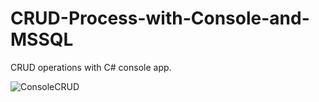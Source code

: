 # CRUD-Process-with-Console-and-MSSQL
CRUD operations with C# console app.

![ConsoleCRUD](https://user-images.githubusercontent.com/82656608/194839913-31d2be6d-dc0a-4c6f-a98a-113f4cd0ca03.png)
